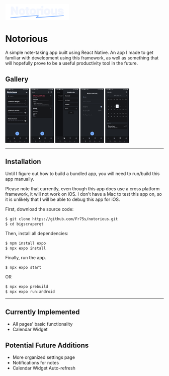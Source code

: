 <img src="assets/images/logo_dark.png" width="40%" title="Notorious Logo">

# Notorious

A simple note-taking app built using React Native. An app I made to get familiar with development using this framework, as well as something that will hopefully prove to be a useful productivity tool in the future.

## Gallery

<p float="left">
    <img src="assets/screenshots/screen_1.png" width="15%" />
    <img src="assets/screenshots/screen_2.png" width="15%" />
    <img src="assets/screenshots/screen_3.png" width="15%" />
    <img src="assets/screenshots/screen_4.png" width="15%" />
    <img src="assets/screenshots/screen_5.png" width="15%" />
</p>

***

## Installation

Until I figure out how to build a bundled app, you will need to run/build this app manually.

Please note that currently, even though this app does use a cross platform framework, it will not work on iOS. I don't have a Mac to test this app on, so it is unlikely that I will be able to debug this app for iOS.

First, download the source code:

```
$ git clone https://github.com/Fr75s/notorious.git
$ cd bigscraperqt
```

Then, install all dependencies:

```
$ npm install expo
$ npx expo install
```

Finally, run the app.

```
$ npx expo start
```

OR

```
$ npx expo prebuild
$ npx expo run:android
```

***

## Currently Implemented

- All pages' basic functionality
- Calendar Widget

## Potential Future Additions

- More organized settings page
- Notifications for notes
- Calendar Widget Auto-refresh
